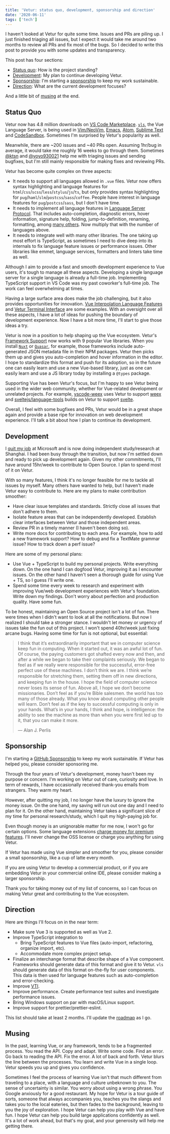 ```yaml
---
title: 'Vetur: status quo, development, sponsorship and direction'
date: '2020-06-11'
tags: ['tech']
---
```


I haven't looked at Vetur for quite some time. Issues and PRs are piling up. I just finished triaging all issues, but I expect it would take me around two months to review all PRs and fix most of the bugs. So I decided to write this post to provide you with some updates and transparency.

This post has four sections:

- [Status quo](#status-quo): How is the project standing?
- [Development](#development): My plan to continue developing Vetur.
- [Sponsorship](#sponsorship): I'm starting a [sponsorship](https://github.com/sponsors/octref) to keep my work sustainable.
- [Direction](#direction): What are the current development focuses?

And a little bit of [musing](#musing) at the end.

## Status Quo

Vetur now has 4.8 million downloads on [VS Code Marketplace](https://marketplace.visualstudio.com/items?itemName=octref.vetur). [`vls`](https://github.com/vuejs/vetur/tree/master/server), the Vue Language Server, is being used in [Vim/NeoVim](https://github.com/neoclide/coc-vetur), [Emacs](https://github.com/emacs-lsp/lsp-mode/blob/master/lsp-vetur.el), [Atom](https://atom.io/packages/ide-vue), [Sublime Text](https://github.com/sublimelsp/LSP-vue) and [CodeSandbox](https://codesandbox.io/post/announcing-codesandbox-v3). Sometimes I'm surprised by Vetur's popularity as well.

Meanwhile, there are ~200 issues and ~40 PRs open. Assuming 1hr/bug in average, it would take me roughly 16 weeks to go through them. Sometimes [@ktsn](https://github.com/ktsn) and [@yoyo930021](https://github.com/yoyo930021) help me with triaging issues and sending bugfixes, but I'm still mainly responsible for making fixes and reviewing PRs.

Vetur has become quite complex on three aspects:

- It needs to support all languages allowed in `.vue` files. Vetur now offers syntax highlighting and language features for `html`/`css`/`scss`/`less`/`stylus`/`js`/`ts`, but only provides syntax highlighting for `pug`/`haml`/`slm`/`postcss`/`sass`/`coffee`. People have interest in language features for `pug`/`postcss`/`sass`, but I don't have time.
- It needs to implement all language features in [Language Server Protocol](https://microsoft.github.io/language-server-protocol/). That includes auto-completion, diagnostic errors, hover information, signature help, folding, jump-to-definition, renaming, formatting, among [many others](https://code.visualstudio.com/api/language-extensions/programmatic-language-features). Now multiply that with the number of languages above.
- It needs to integrate well with many other libraries. The one taking up most effort is TypeScript, as sometimes I need to dive deep into its internals to fix language feature issues or performance issues. Other libraries like emmet, language services, formatters and linters take time as well.

Although I aim to provide a fast and smooth development experience to Vue users, it's tough to manage all these aspects. Developing a single language server for a single language is already a full-time job. Implementing TypeScript support in VS Code was my past coworker's full-time job. The work can feel overwhelming at times.

Having a large surface area does make the job challenging, but it also provides opportunities for innovation. [Vue Interpolation Language Features](https://blog.matsu.io/generic-vue-template-interpolation-language-features) and [Vetur Terminal Interface](https://vuejs.github.io/vetur/vti.html) are some examples. With an oversight over all these aspects, I have a lot of ideas for pushing the boundary of development experience. Now I have a bit more time, I'll start to give those ideas a try.

Vetur is now in a position to help shaping up the Vue ecosystem. Vetur's [Framework Support](https://vuejs.github.io/vetur/framework.html) now works with 9 popular Vue libraries. When you install [`Nuxt`](https://nuxtjs.org/) or [`Quasar`](https://quasar.dev/), for example, those frameworks include auto-generated JSON metadata file in their NPM packages. Vetur then picks them up and gives you auto-completion and hover information in the editor. I hope to standardize this format and push for its adoption, so in the future one can easily learn and use a new Vue-based library, just as one can easily learn and use a JS library today by installing a `@types` package.

Supporting Vue has been Vetur's focus, but I'm happy to see Vetur being used in the wider web community, whether for Vue-related development or unrelated projects. For example, [vscode-weex](https://github.com/weex-cli/vscode-weex) uses Vetur to support [weex](https://weex.apache.org) and [sveltejs/language-tools](https://github.com/sveltejs/language-tools) builds on Vetur to support [svelte](https://svelte.dev).

Overall, I feel with some bugfixes and PRs, Vetur would be in a great shape again and provide a base ripe for innovation on web development experience. I'll talk a bit about how I plan to continue its development.

## Development

I [quit my job](https://blog.matsu.io/on-leaving) at Microsoft and is now doing independent study/research at Shanghai. I had been busy through the transition, but now I'm settled down and ready to pick up development again. Given my other commitments, I'll have around 15hr/week to contribute to Open Source. I plan to spend most of it on Vetur.

With so many features, I think it's no longer feasible for me to tackle all issues by myself. Many others have wanted to help, but I haven't made Vetur easy to contribute to. Here are my plans to make contribution smoother:

- Have clear issue templates and standards. Strictly close all issues that don't adhere to them.
- Isolate feature areas that can be independently developed. Establish clear interfaces between Vetur and those independent areas.
- Review PR in a timely manner (I haven't been doing so).
- Write more docs for contributing to each area. For example, how to add a new framework support? How to debug and fix a TextMate grammar issue? How to track down a perf issue?

Here are some of my personal plans:

- Use Vue + TypeScript to build my personal projects. Write everything down. On the one hand I can dogfood Vetur, improving it as I encounter issues. On the other hand I haven't seen a thorough guide for using Vue + TS, so I guess I'll write one.
- Spend some time every week to research and experiment with improving Vue/web development experiences with Vetur's foundation. Write down my findings. Don't worry about perfection and production quality. Have some fun.

To be honest, maintaining an Open Source project isn't a lot of fun. There were times when I didn't want to look at all the notifications. But now I realized I should take a stronger stance. I wouldn't let money or urgency of issues take the fun out of this project. I won't spend 40hr/week just fixing arcane bugs. Having some time for fun is not optional, but essential:

> I think that it’s extraordinarily important that we in computer science keep fun in computing. When it started out, it was an awful lot of fun. Of course, the paying customers got shafted every now and then, and after a while we began to take their complaints seriously. We began to feel as if we really were responsible for the successful, error-free perfect use of these machines. I don’t think we are. I think we’re responsible for stretching them, setting them oﬀ in new directions, and keeping fun in the house. I hope the ﬁeld of computer science never loses its sense of fun. Above all, I hope we don’t become missionaries. Don’t feel as if you’re Bible salesmen. the world has too many of those already. What you know about computing other people will learn. Don’t feel as if the key to successful computing is only in your hands. What’s in your hands, I think and hope, is intelligence: the ability to see the machine as more than when you were first led up to it, that you can make it more.
>
> — Alan J. Perlis

## Sponsorship

I'm starting a [GitHub Sponsorship](https://github.com/sponsors/octref) to keep my work sustainable. If Vetur has helped you, please consider sponsoring me.

Through the four years of Vetur's development, money hasn't been my purpose or concern. I'm working on Vetur out of care, curiosity and love. In term of rewards, I have occasionally received thank-you emails from strangers. They warm my heart.

However, after quitting my job, I no longer have the luxury to ignore the money issue. On the one hand, my saving will run out one day and I need to plan for it. On the other hand, maintaining Vetur takes a significant slice of my time for personal research/study, which I quit my high-paying job for.
 
Even though money is an unignorable matter for me now, I won't go for certain options. Some language extensions [charge money for premium features](https://github.com/bmewburn/vscode-intelephense). I'll never change the OSS license or charge you anything for using Vetur.

If Vetur has made using Vue simpler and smoother for you, please consider a small sponsorship, like a cup of latte every month.

If you are using Vetur to develop a commercial product, or if you are embedding Vetur in your commercial online IDE, please consider making a larger sponsorship.

Thank you for taking money out of my list of concerns, so I can focus on making Vetur great and contributing to the Vue ecosystem.

## Direction

Here are things I'll focus on in the near term:

- Make sure Vue 3 is supported as well as Vue 2.
- Improve TypeScript integration to
  - Bring TypeScript features to Vue files (auto-import, refactoring, organize import, etc).
  - Accommodate more complex project setup.
- Finalize an interchange format that describe shape of a Vue component. Frameworks should generate data of this format and give it to Vetur. `vls` should generate data of this format on-the-fly for user components. This data is then used for language features such as auto-completion and error-checking.
- Improve [VTI](https://github.com/vuejs/vetur/tree/master/vti).
- Improve performance. Create performance test suites and investigate performance issues.
- Bring Windows support on par with macOS/Linux support.
- Improve support for prettier/prettier-eslint.

This list should take at least 2 months. I'll update the [roadmap](https://github.com/vuejs/vetur/issues/873) as I go.

## Musing

In the past, learning Vue, or any framework, tends to be a fragmented process. You read the API. Copy and adapt. Write some code. Find an error. Go back to reading the API. Fix the error. A lot of back and forth. Vetur blurs the line between the processes. You learn and write Vue in a single loop. Vetur speeds you up and gives you confidence.

Sometimes I feel the process of learning Vue isn't that much different from traveling to a place, with a language and culture unbeknown to you. The sense of uncertainty is similar. You worry about using a wrong phrase. You Google anxiously for a good restaurant. My hope for Vetur is a tour guide of sorts, someone that always accompanies you, teaches you the slangs and takes you to the local eateries, but then fades to the background, leaving to you the joy of exploration. I hope Vetur can help you play with Vue and have fun. I hope Vetur can help you build large applications confidently as well. It's a lot of work ahead, but that's my goal, and your generosity will help me getting there.